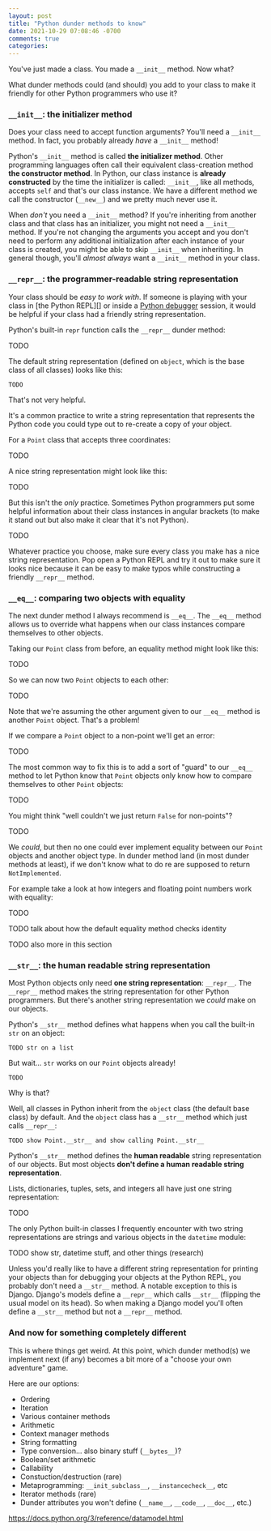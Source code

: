 ```yaml
---
layout: post
title: "Python dunder methods to know"
date: 2021-10-29 07:08:46 -0700
comments: true
categories: 
---
```


You've just made a class.
You made a `__init__` method.
Now what?

What dunder methods could (and should) you add to your class to make it friendly for other Python programmers who use it?


### `__init__`: the initializer method

Does your class need to accept function arguments?
You'll need a `__init__` method.
In fact, you probably already *have* a `__init__` method!

Python's `__init__` method is called **the initializer method**.
Other programming languages often call their equivalent class-creation method **the constructor method**.
In Python, our class instance is **already constructed** by the time the initializer is called: `__init__`, like all methods, accepts `self` and that's our class instance.
We have a different method we call the constructor (`__new__`) and we pretty much never use it.

When *don't* you need a `__init__` method?
If you're inheriting from another class and that class has an initializer, you might not need a `__init__` method.
If you're not changing the arguments you accept and you don't need to perform any additional initialization after each instance of your class is created, you might be able to skip `__init__` when inheriting.
In general though, you'll *almost always* want a `__init__` method in your class.


### `__repr__`: the programmer-readable string representation

Your class should be *easy to work with*.
If someone is playing with your class in [the Python REPL][] or inside a [Python debugger][pdb] session, it would be helpful if your class had a friendly string representation.

Python's built-in `repr` function calls the `__repr__` dunder method:

TODO

The default string representation (defined on `object`, which is the base class of all classes) looks like this:

```pycon
TODO
```

That's not very helpful.

It's a common practice to write a string representation that represents the Python code you could type out to re-create a copy of your object.

For a `Point` class that accepts three coordinates:

TODO

A nice string representation might look like this:

TODO

But this isn't the *only* practice.
Sometimes Python programmers put some helpful information about their class instances in angular brackets (to make it stand out but also make it clear that it's not Python).

TODO

Whatever practice you choose, make sure every class you make has a nice string representation.
Pop open a Python REPL and try it out to make sure it looks nice because it can be easy to make typos while constructing a friendly `__repr__` method.


### `__eq__`: comparing two objects with equality

The next dunder method I always recommend is `__eq__`.
The `__eq__` method allows us to override what happens when our class instances compare themselves to other objects.

Taking our `Point` class from before, an equality method might look like this:

TODO

So we can now two `Point` objects to each other:

TODO

Note that we're assuming the other argument given to our `__eq__` method is another `Point` object.
That's a problem!

If we compare a `Point` object to a non-point we'll get an error:

TODO

The most common way to fix this is to add a sort of "guard" to our `__eq__` method to let Python know that `Point` objects only know how to compare themselves to other `Point` objects:

TODO

You might think "well couldn't we just return `False` for non-points"?

TODO

We *could*, but then no one could ever implement equality between our `Point` objects and another object type.
In dunder method land (in most dunder methods at least), if we don't know what to do re are supposed to return `NotImplemented`.

For example take a look at how integers and floating point numbers work with equality:

TODO

TODO talk about how the default equality method checks identity

TODO also more in this section


### `__str__`: the human readable string representation

Most Python objects only need **one string representation**: `__repr__`.
The `__repr__` method makes the string representation for other Python programmers.
But there's another string representation we *could* make on our objects.

Python's `__str__` method defines what happens when you call the built-in `str` on an object:

```pycon
TODO str on a list
```

But wait... `str` works on our `Point` objects already!

```pycon
TODO
```

Why is that?

Well, all classes in Python inherit from the `object` class (the default base class) by default.
And the `object` class has a `__str__` method which just calls `__repr__`:

```pycon
TODO show Point.__str__ and show calling Point.__str__
```

Python's `__str__` method defines the **human readable** string representation of our objects.
But most objects **don't define a human readable string representation**.

Lists, dictionaries, tuples, sets, and integers all have just one string representation:

TODO

The only Python built-in classes I frequently encounter with two string representations are strings and various objects in the `datetime` module:

TODO show str, datetime stuff, and other things (research)

Unless you'd really like to have a different string representation for printing your objects than for debugging your objects at the Python REPL, you probably don't need a `__str__` method.
A notable exception to this is Django.
Django's models define a `__repr__` which calls `__str__` (flipping the usual model on its head).
So when making a Django model you'll often define a `__str__` method but not a `__repr__` method.


### And now for something completely different

This is where things get weird.
At this point, which dunder method(s) we implement next (if any) becomes a bit more of a "choose your own adventure" game.

Here are our options:

- Ordering
- Iteration
- Various container methods
- Arithmetic
- Context manager methods
- String formatting
- Type conversion... also binary stuff (`__bytes__`)?
- Boolean/set arithmetic
- Callability
- Constuction/destruction (rare)
- Metaprogramming: `__init_subclass__`, `__instancecheck__`, etc
- Iterator methods (rare)
- Dunder attributes you won't define (`__name__`, `__code__`, `__doc__`, etc.)

https://docs.python.org/3/reference/datamodel.html


[pdb]: TODO
[repl]: TODO
